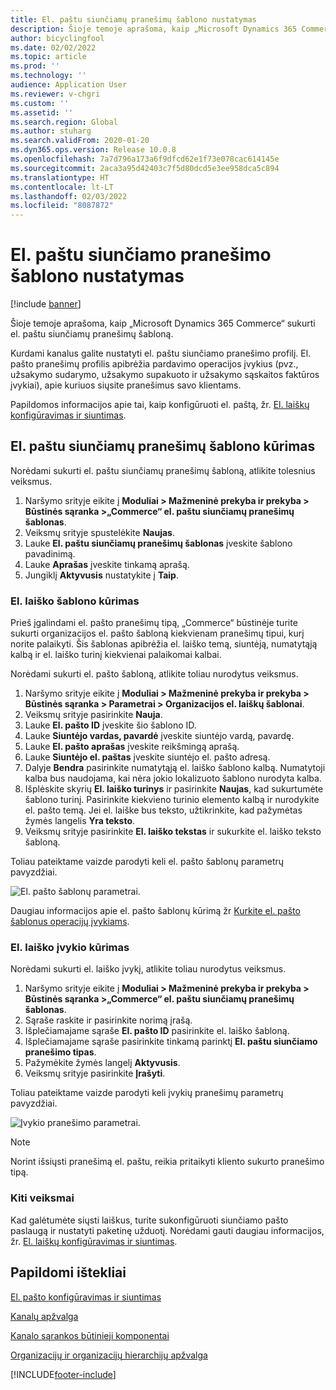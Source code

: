 ```yaml
---
title: El. paštu siunčiamų pranešimų šablono nustatymas
description: Šioje temoje aprašoma, kaip „Microsoft Dynamics 365 Commerce“ sukurti el. paštu siunčiamų pranešimų šabloną.
author: bicyclingfool
ms.date: 02/02/2022
ms.topic: article
ms.prod: ''
ms.technology: ''
audience: Application User
ms.reviewer: v-chgri
ms.custom: ''
ms.assetid: ''
ms.search.region: Global
ms.author: stuharg
ms.search.validFrom: 2020-01-20
ms.dyn365.ops.version: Release 10.0.8
ms.openlocfilehash: 7a7d796a173a6f9dfcd62e1f73e078cac614145e
ms.sourcegitcommit: 2aca3a95d42403c7f5d80dcd5e3ee958dca5c894
ms.translationtype: HT
ms.contentlocale: lt-LT
ms.lasthandoff: 02/03/2022
ms.locfileid: "8087872"
---
```

# <a name="set-up-an-email-notification-profile"></a>El. paštu siunčiamo pranešimo šablono nustatymas

[!include [banner](includes/banner.md)]

Šioje temoje aprašoma, kaip „Microsoft Dynamics 365 Commerce“ sukurti el. paštu siunčiamų pranešimų šabloną.

Kurdami kanalus galite nustatyti el. paštu siunčiamo pranešimo profilį. El. pašto pranešimų profilis apibrėžia pardavimo operacijos įvykius (pvz., užsakymo sudarymo, užsakymo supakuoto ir užsakymo sąskaitos faktūros įvykiai), apie kuriuos siųsite pranešimus savo klientams. 

Papildomos informacijos apie tai, kaip konfigūruoti el. paštą, žr. [El. laiškų konfigūravimas ir siuntimas](../fin-ops-core/fin-ops/organization-administration/configure-email.md?toc=/dynamics365/commerce/toc.json).

## <a name="create-an-email-notification-profile"></a>El. paštu siunčiamų pranešimų šablono kūrimas

Norėdami sukurti el. paštu siunčiamų pranešimų šabloną, atlikite tolesnius veiksmus.

1. Naršymo srityje eikite į **Moduliai \> Mažmeninė prekyba ir prekyba \> Būstinės sąranka \>„Commerce“ el. paštu siunčiamų pranešimų šablonas**.
1. Veiksmų srityje spustelėkite **Naujas**.
1. Lauke **El. paštu siunčiamų pranešimų šablonas** įveskite šablono pavadinimą.
1. Lauke **Aprašas** įveskite tinkamą aprašą.
1. Jungiklį **Aktyvusis** nustatykite į **Taip**.

### <a name="create-an-email-template"></a>El. laiško šablono kūrimas

Prieš įgalindami el. pašto pranešimų tipą, „Commerce“ būstinėje turite sukurti organizacijos el. pašto šabloną kiekvienam pranešimų tipui, kurį norite palaikyti. Šis šablonas apibrėžia el. laiško temą, siuntėją, numatytąją kalbą ir el. laiško turinį kiekvienai palaikomai kalbai.

Norėdami sukurti el. pašto šabloną, atlikite toliau nurodytus veiksmus.

1. Naršymo srityje eikite į **Moduliai \> Mažmeninė prekyba ir prekyba \> Būstinės sąranka \> Parametrai \> Organizacijos el. laiškų šablonai**.
1. Veiksmų srityje pasirinkite **Nauja**.
1. Lauke **El. pašto ID** įveskite šio šablono ID.
1. Lauke **Siuntėjo vardas, pavardė** įveskite siuntėjo vardą, pavardę.
1. Lauke **El. pašto aprašas** įveskite reikšmingą aprašą.
1. Lauke **Siuntėjo el. paštas** įveskite siuntėjo el. pašto adresą.
1. Dalyje **Bendra** pasirinkite numatytąją el. laiško šablono kalbą. Numatytoji kalba bus naudojama, kai nėra jokio lokalizuoto šablono nurodyta kalba.
1. Išplėskite skyrių **El. laiško turinys** ir pasirinkite **Naujas**, kad sukurtumėte šablono turinį. Pasirinkite kiekvieno turinio elemento kalbą ir nurodykite el. pašto temą. Jei el. laiške bus teksto, užtikrinkite, kad pažymėtas žymės langelis **Yra teksto**.
1. Veiksmų srityje pasirinkite **El. laiško tekstas** ir sukurkite el. laiško teksto šabloną.

Toliau pateiktame vaizde parodyti keli el. pašto šablonų parametrų pavyzdžiai.

![El. pašto šablonų parametrai.](media/email-template.png)

Daugiau informacijos apie el. pašto šablonų kūrimą žr [Kurkite el. pašto šablonus operacijų įvykiams](email-templates-transactions.md). 

### <a name="create-an-email-event"></a>El. laiško įvykio kūrimas

Norėdami sukurti el. laiško įvykį, atlikite toliau nurodytus veiksmus.

1. Naršymo srityje eikite į **Moduliai \> Mažmeninė prekyba ir prekyba \> Būstinės sąranka \>„Commerce“ el. paštu siunčiamų pranešimų šablonas**.
1. Sąraše raskite ir pasirinkite norimą įrašą. 
1. Išplečiamajame sąraše **El. pašto ID** pasirinkite el. laiško šabloną.
1. Išplečiamajame sąraše pasirinkite tinkamą parinktį **El. paštu siunčiamo pranešimo tipas**.
1. Pažymėkite žymės langelį **Aktyvusis**.
1. Veiksmų srityje pasirinkite **Įrašyti**.

Toliau pateiktame vaizde parodyti keli įvykių pranešimų parametrų pavyzdžiai.

![Įvykio pranešimo parametrai.](media/email-notification-profile.png)

> [!NOTE]
> Norint išsiųsti pranešimą el. paštu, reikia pritaikyti kliento sukurto pranešimo tipą.

### <a name="next-steps"></a>Kiti veiksmai

Kad galėtumėte siųsti laiškus, turite sukonfigūruoti siunčiamo pašto paslaugą ir nustatyti paketinę užduotį. Norėdami gauti daugiau informacijos, žr. [El. laiškų konfigūravimas ir siuntimas](../fin-ops-core/fin-ops/organization-administration/configure-email.md?toc=/dynamics365/commerce/toc.json).

## <a name="additional-resources"></a>Papildomi ištekliai

[El. pašto konfigūravimas ir siuntimas](../fin-ops-core/fin-ops/organization-administration/configure-email.md?toc=/dynamics365/commerce/toc.json)

[Kanalų apžvalga](channels-overview.md)

[Kanalo sąrankos būtinieji komponentai](channels-prerequisites.md)

[Organizacijų ir organizacijų hierarchijų apžvalga](../fin-ops-core/fin-ops/organization-administration/organizations-organizational-hierarchies.md?toc=/dynamics365/commerce/toc.json)


[!INCLUDE[footer-include](../includes/footer-banner.md)]
